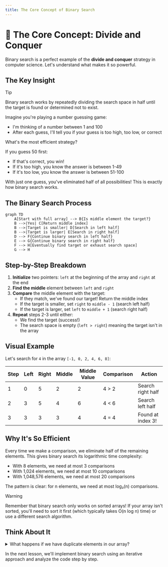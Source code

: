 ```yaml
---
title: The Core Concept of Binary Search
---
```


# 🎯 The Core Concept: Divide and Conquer

Binary search is a perfect example of the **divide and conquer** strategy in computer science. Let's understand what makes it so powerful.

## The Key Insight

> [!TIP]
> Binary search works by repeatedly dividing the search space in half until the target is found or determined not to exist.

Imagine you're playing a number guessing game:
- I'm thinking of a number between 1 and 100
- After each guess, I'll tell you if your guess is too high, too low, or correct

What's the most efficient strategy? 

If you guess 50 first:
- If that's correct, you win!
- If it's too high, you know the answer is between 1-49
- If it's too low, you know the answer is between 51-100

With just one guess, you've eliminated half of all possibilities! This is exactly how binary search works.

## The Binary Search Process

```mermaid
graph TD
    A[Start with full array] --> B{Is middle element the target?}
    B -->|Yes| C[Return middle index]
    B -->|Target is smaller| D[Search in left half]
    B -->|Target is larger| E[Search in right half]
    D --> F{Continue binary search in left half}
    E --> G{Continue binary search in right half}
    F --> H[Eventually find target or exhaust search space]
    G --> H
```

## Step-by-Step Breakdown

1. **Initialize** two pointers: `left` at the beginning of the array and `right` at the end
2. **Find the middle** element between `left` and `right`
3. **Compare** the middle element with the target:
   - If they match, we've found our target! Return the middle index
   - If the target is smaller, set `right` to `middle - 1` (search left half)
   - If the target is larger, set `left` to `middle + 1` (search right half)
4. **Repeat** steps 2-3 until either:
   - We find the target (success!)
   - The search space is empty (`left > right`) meaning the target isn't in the array

## Visual Example

Let's search for `4` in the array `[-1, 0, 2, 4, 6, 8]`:

| Step | Left | Right | Middle | Middle Value | Comparison | Action |
|------|------|-------|--------|--------------|------------|--------|
| 1    | 0    | 5     | 2      | 2            | 4 > 2      | Search right half |
| 2    | 3    | 5     | 4      | 6            | 4 < 6      | Search left half |
| 3    | 3    | 3     | 3      | 4            | 4 = 4      | Found at index 3! |

## Why It's So Efficient

Every time we make a comparison, we eliminate half of the remaining elements. This gives binary search its logarithmic time complexity:

- With 8 elements, we need at most 3 comparisons
- With 1,024 elements, we need at most 10 comparisons
- With 1,048,576 elements, we need at most 20 comparisons

The pattern is clear: for n elements, we need at most log₂(n) comparisons.

> [!WARNING]
> Remember that binary search only works on sorted arrays! If your array isn't sorted, you'll need to sort it first (which typically takes O(n log n) time) or use a different search algorithm.

## Think About It

<details>
<summary>What happens if we have duplicate elements in our array?</summary>

Binary search still works with duplicates, but it will find one of the occurrences of the target, not necessarily the first or last one. If you need to find the first or last occurrence, you would need a modified version of binary search.
</details>

In the next lesson, we'll implement binary search using an iterative approach and analyze the code step by step. 